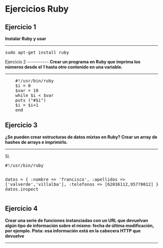 Ejercicios Ruby
===============
Ejercicio 1
-----------
<strong>Instalar Ruby y usar</strong>
<hr>
<pre>
sudo apt-get install ruby
</pre>
Ejercicio 2
-----------
<strong>Crear un programa en Ruby que imprima los números desde el 1 hasta otro contenido en una variable.</strong>
<hr>
<pre>
	#!/usr/bin/ruby
	$i = 0
	$var = 10
	while $i < $var
	puts ("#$i")
	$i = $i+1
	end
</pre>

Ejercicio 3
-----------
<strong>¿Se pueden crear estructuras de datos mixtas en Ruby? Crear un array de hashes de arrays e imprimirlo.</strong>
<hr>
Si.
<pre>
#!/usr/bin/ruby

datos = { :nombre => 'francisco',
  :apellidos => ['valverde','villalba'],
  :telefonos => [62036112,95770012] }
puts datos.inspect
</pre>

Ejercicio 4
-----------
<strong>Crear una serie de funciones instanciadas con un URL que devuelvan algún tipo de información sobre el mismo: fecha de última modificación, por ejemplo. Pista: esa información está en la cabecera HTTP que devuelve</strong>
<hr>
